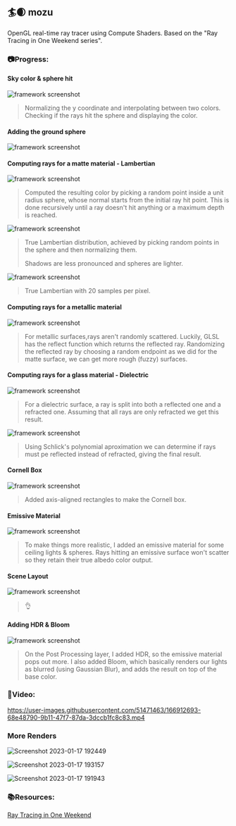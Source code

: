 
## 🏄🌒 mozu

OpenGL real-time ray tracer using Compute Shaders. Based on the "Ray Tracing in One Weekend series".

### 📷Progress:

#### Sky color & sphere hit

![framework screenshot](mozu/screens/1.png "First trial")
> Normalizing the y coordinate and interpolating between two colors. Checking if the rays hit the sphere and displaying the color.

#### Adding the ground sphere

![framework screenshot](mozu/screens/2.png "Ground sphere & coloring both using the normals")

#### Computing rays for a matte material - Lambertian
![framework screenshot](mozu/screens/3-unit-sph.png "Lambertian scattering")
> Computed the resulting color by picking a random point inside a unit radius sphere, whose normal starts from the initial ray hit point. This is done recursively until a ray doesn't hit anything or a maximum depth is reached.

![framework screenshot](mozu/screens/3-unit-vec.png "Lambertian scattering w/ unit vector method")
> True Lambertian distribution, achieved by picking random points in the sphere and then normalizing them.
> 
> Shadows are less pronounced and spheres are lighter.

![framework screenshot](mozu/screens/3-20samples.png "Lambertian scattering w/ unit vector method and 20 samples")
> True Lambertian with 20 samples per pixel.
#### Computing rays for a metallic material 
![framework screenshot](mozu/screens/4.png "Scattering for two metallic materials with roughness 0.8 & 0.3")
> For metallic surfaces,rays aren't randomly scattered. Luckily, GLSL has the reflect function which returns the reflected ray. Randomizing the reflected ray by choosing a random endpoint as we did for the matte surface, we can get more rough (fuzzy) surfaces.

#### Computing rays for a glass material - Dielectric
![framework screenshot](mozu/screens/5.png "Refraction on a dielectric surface")
>For a dielectric surface, a ray is split into both a reflected one and a refracted one. Assuming that all rays are only refracted we get this result.

![framework screenshot](mozu/screens/6.png "Refraction & reflection on a dielectric surface")
>Using Schlick's polynomial aproximation we can determine if rays must pe reflected instead of refracted, giving the final result.

#### Cornell Box
![framework screenshot](mozu/screens/7.png "Cornell box")
>Added axis-aligned rectangles to make the Cornell box.

#### Emissive Material

![framework screenshot](mozu/screens/8.png "Emissive Materials")
>To make things more realistic, I added an emissive material for some ceiling lights & spheres. Rays hitting an emissive surface won't scatter so they retain their true albedo color output.

#### Scene Layout
![framework screenshot](mozu/screens/9.png "Scene Layout")
>👌

#### Adding HDR & Bloom
![framework screenshot](mozu/screens/10.png "Post Processing Result")
> On the Post Processing layer, I added HDR, so the emissive material pops out more. I also added Bloom, which basically renders our lights as blurred (using Gaussian Blur), and adds the result on top of the base color.

### 🎥Video:

https://user-images.githubusercontent.com/51471463/166912693-68e48790-9b11-47f7-87da-3dccb1fc8c83.mp4

### More Renders

![Screenshot 2023-01-17 192449](https://user-images.githubusercontent.com/51471463/212982600-8c67b247-cc3d-474b-a999-d74879d1edbc.png)

![Screenshot 2023-01-17 193157](https://user-images.githubusercontent.com/51471463/212982639-bc29bab3-2c88-4e45-8581-a3da4c36a5b2.png)

![Screenshot 2023-01-17 191943](https://user-images.githubusercontent.com/51471463/212982688-35bc00e8-6d85-4690-8f39-e46756f284ea.png)

### 📚Resources:

[Ray Tracing in One Weekend](https://raytracing.github.io/)
